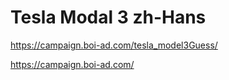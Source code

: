 # Tesla Modal 3 zh-Hans

https://campaign.boi-ad.com/tesla_model3Guess/

https://campaign.boi-ad.com/
